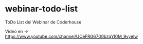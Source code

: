 # webinar-todo-list
ToDo List del Webinar de Coderhouse

Video en -> https://www.youtube.com/channel/UCeFRG6700bzqYI0M_9vyelw
